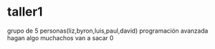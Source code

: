 # taller1
grupo de 5 personas(liz,byron,luis,paul,david)  programación avanzada
hagan algo muchachos van a sacar 0